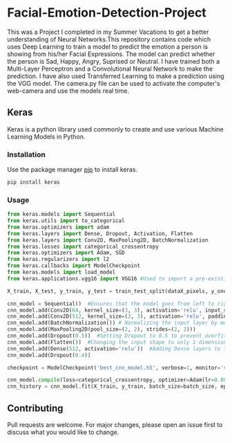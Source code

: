 # Facial-Emotion-Detection-Project
This was a Project I completed in my Summer Vacations to get a better understanding of Neural Networks.This repository contains code which uses Deep Learning to train a model to predict the emotion a person is showing from his/her Facial Expressions. The model can predict whether the person is Sad, Happy, Angry, Suprised or Neutral. I have trained both a Multi-Layer Perceptron and a Convolutional Neural Network to make the prediction. I have also used Transferred Learning to make a prediction using the VGG model. The camera.py file can be used to activate the computer's web-camera and use the models real time.


## Keras
Keras is a python library used commonly to create and use various Machine Learning Models in Python.

### Installation 
Use the package manager [pip](https://pip.pypa.io/en/stable/) to install keras.
```bash
pip install keras
```
### Usage

```python
from keras.models import Sequential
from keras.utils import to_categorical
from keras.optimizers import adam
from keras.layers import Dense, Dropout, Activation, Flatten
from keras.layers import Conv2D, MaxPooling2D, BatchNormalization
from keras.losses import categorical_crossentropy
from keras.optimizers import Adam, SGD
from keras.regularizers import l2
from keras.callbacks import ModelCheckpoint
from keras.models import load_model
from keras.applications.vgg16 import VGG16 #Used to import a pre-existing model for transffered learning

X_train, X_test, y_train, y_test = train_test_split(dataX_pixels, y_onehot, test_size=test_ratio, random_state=42) #Used to split data into  training and testing data in a particular ration(mostly 80 to 20(4:1))

cnn_model = Sequential()  #Ensures that the model goes from left to right
cnn_model.add(Conv2D(64, kernel_size=(3, 3), activation='relu', input_shape=(width, height, 1)))  #Adding 2 convolutional layers to the model which both take the image directly as input
cnn_model.add(Conv2D(512, kernel_size=(3, 3), activation='relu', padding='same', input_shape=(width, height, 1)))
cnn_model.add(BatchNormalization()) # Normalizing the input layer by modifying activations to increase effectivness
cnn_model.add(MaxPooling2D(pool_size=(2, 2), strides=(2, 2)))
cnn_model.add(Dropout(0.5))  #Setting Dropout to 0.5 to prevent overfitting
cnn_model.add(Flatten())  #Changing the input shape to only 1 dimension
cnn_model.add(Dense(512, activation='relu'))  #Adding Dense layers to the model just like a regular MLP
cnn_model.add(Dropout(0.4))

checkpoint = ModelCheckpoint('best_cnn_model.h5', verbose=1, monitor='val_loss',save_best_only=True, mode='auto')  #Used to find the best model in terms of loss

cnn_model.compile(loss=categorical_crossentropy, optimizer=Adam(lr=0.001, beta_1=0.9, beta_2=0.999), metrics=['accuracy']) #Creating the CNN with the optimizer 'Adam' and evaluation metric of accuracy
cnn_history = cnn_model.fit(X_train, y_train, batch_size=batch_size, epochs=epochs, verbose=1, callbacks=[checkpoint], validation_data=(X_test, y_test), shuffle=True) #Stores the best model
```

## Contributing

Pull requests are welcome. For major changes, please open an issue first to discuss what you would like to change.
